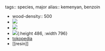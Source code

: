 tags:: species, major
alias:: kemenyan, benzoin

- wood-density:: 500
- ![](https://peach-geographical-bat-397.mypinata.cloud/ipfs/QmUtibaACzpV679BrAhdnHj8VvsXbWLW56DdXphqD8WC57)
- ![](https://peach-geographical-bat-397.mypinata.cloud/ipfs/QmSXcrenLo51BrbMCoGNoZgeY96s5APJq3JA1p4YXFWR2E)
- ![](https://peach-geographical-bat-397.mypinata.cloud/ipfs/QmfSzw66cMFkoWoU2uxwixmMhfXjj9sQKij7PwMR1mHLEx){:height 486, :width 796}
- [tokopedia](https://www.tokopedia.com/bstore-68/sale-bibit-pohon-kemenyan?extParam=ivf%3Dfalse%26src%3Dsearch)
- [[resin]]